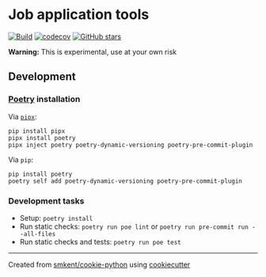 # Job application tools

[![Build](https://img.shields.io/github/checks-status/smkent/autojob/main?label=build)][gh-actions]
[![codecov](https://codecov.io/gh/smkent/autojob/branch/main/graph/badge.svg)][codecov]
[![GitHub stars](https://img.shields.io/github/stars/smkent/autojob?style=social)][repo]

**Warning:** This is experimental, use at your own risk

## Development

### [Poetry][poetry] installation

Via [`pipx`][pipx]:

```console
pip install pipx
pipx install poetry
pipx inject poetry poetry-dynamic-versioning poetry-pre-commit-plugin
```

Via `pip`:

```console
pip install poetry
poetry self add poetry-dynamic-versioning poetry-pre-commit-plugin
```

### Development tasks

* Setup: `poetry install`
* Run static checks: `poetry run poe lint` or
  `poetry run pre-commit run --all-files`
* Run static checks and tests: `poetry run poe test`

---

Created from [smkent/cookie-python][cookie-python] using
[cookiecutter][cookiecutter]

[codecov]: https://codecov.io/gh/smkent/autojob
[cookie-python]: https://github.com/smkent/cookie-python
[cookiecutter]: https://github.com/cookiecutter/cookiecutter
[gh-actions]: https://github.com/smkent/autojob/actions?query=branch%3Amain
[pipx]: https://pypa.github.io/pipx/
[poetry]: https://python-poetry.org/docs/#installation
[repo]: https://github.com/smkent/autojob
